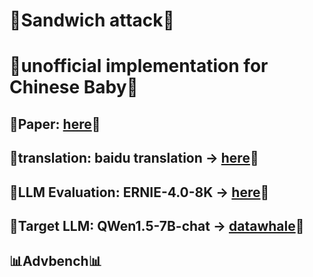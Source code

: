 # 🥪Sandwich attack🥪 
# 🧒unofficial implementation for Chinese Baby🧒

## 📑Paper: [here](https://arxiv.org/pdf/2404.07242)📑
## 🤖translation: baidu translation -> [here](https://cloud.baidu.com)🤖
## 🤖LLM Evaluation: ERNIE-4.0-8K -> [here](https://cloud.baidu.com)🤖
## 🚀Target LLM: QWen1.5-7B-chat -> [datawhale](https://www.codewithgpu.com/i/datawhalechina/self-llm/self-llm-Qwen1.5)🚀
## 📊Advbench📊


